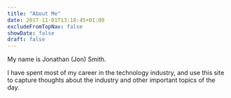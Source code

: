 ```yaml
---
title: "About Me"
date: 2017-11-01T13:18:45+01:00
excludeFromTopNav: false
showDate: false
draft: false
---
```

My name is Jonathan (Jon) Smith. 

I have spent most of my career in the technology industry, and use this site to capture thoughts about the industry and other important topics of the day.
